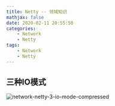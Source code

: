 ```yaml
---
title: Netty -- 领域知识
mathjax: false
date: 2020-02-11 20:55:50
categories:
    - Network
    - Netty
tags:
    - Network
    - Netty
---
```


## 三种IO模式
![network-netty-3-io-mode-compressed](https://network-netty-1253868755.cos.ap-guangzhou.myqcloud.com/network-netty-3-io-mode-compressed.png)

<!-- more -->
